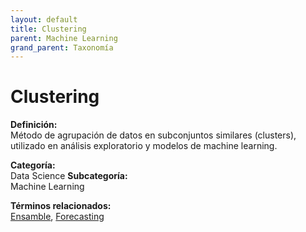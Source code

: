 ```yaml
---
layout: default
title: Clustering
parent: Machine Learning
grand_parent: Taxonomía
---
```


# Clustering

**Definición:**  
Método de agrupación de datos en subconjuntos similares (clusters), utilizado en análisis exploratorio y modelos de machine learning.

**Categoría:**  
Data Science 
**Subcategoría:**  
Machine Learning

**Términos relacionados:**  
[Ensamble](https://maleniski.github.io/diccionario-angl-tec-mx/docs/taxonomia/data-science/machine-learning/ensamble.html), [Forecasting](https://maleniski.github.io/diccionario-angl-tec-mx/docs/taxonomia/data-science/machine-learning/forecasting.html)
